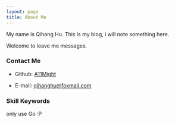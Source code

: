 ```yaml
---
layout: page
title: About Me
---
```


My name is Qihang Hu. This is my blog, i will note something here.

Welcome to leave me messages.

### Contact Me

- Github: [A11Might](https://github.com/A11Might)


- E-mail: [qihanghu@foxmail.com](mailto:qihanghu@foxmail.com)


### Skill Keywords

only use Go :P